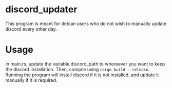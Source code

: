# discord_updater
This program is meant for debian users who do not wish to manually update discord every other day.


# Usage
In main.rs, update the variable discord_path to whereever you want to keep the discord installation.
Then, compile using `cargo build --release`.
Running the program will install discord if it is not installed, and update it manually if it is required.
